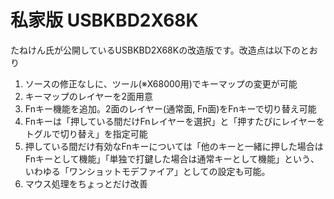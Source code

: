 # 私家版 USBKBD2X68K

たねけん氏が公開しているUSBKBD2X68Kの改造版です。改造点は以下のとおり

1. ソースの修正なしに、ツール(※X68000用)でキーマップの変更が可能
2. キーマップのレイヤーを2面用意
3. Fnキー機能を追加。2面のレイヤー(通常面, Fn面)をFnキーで切り替え可能
4. Fnキーは「押している間だけFnレイヤーを選択」と「押すたびにレイヤーをトグルで切り替え」を指定可能
5. 押している間だけ有効なFnキーについては「他のキーと一緒に押した場合はFnキーとして機能」「単独で打鍵した場合は通常キーとして機能」という、いわゆる「ワンショットモデファイア」としての設定も可能。
6. マウス処理をちょっとだけ改善
